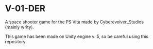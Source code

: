 # V-01-DER
A space shooter game for the PS Vita made by Cyberevolver_Studios (mainly w4ty).

This game has been made on Unity engine v. 5, so be careful using this repository.
